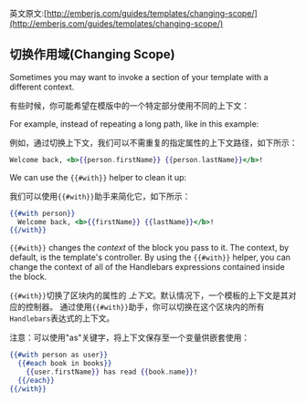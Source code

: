 英文原文:[http://emberjs.com/guides/templates/changing-scope/](http://emberjs.com/guides/templates/changing-scope/)


## 切换作用域(Changing Scope)

Sometimes you may want to invoke a section of your template with a
different context.

有些时候，你可能希望在模版中的一个特定部分使用不同的上下文：

For example, instead of repeating a long path, like in this example:

例如，通过切换上下文，我们可以不需重复的指定属性的上下文路径，如下所示：

```handlebars
Welcome back, <b>{{person.firstName}} {{person.lastName}}</b>!
```

We can use the `{{#with}}` helper to clean it up:

我们可以使用`{{#with}}`助手来简化它，如下所示：

```handlebars
{{#with person}}
  Welcome back, <b>{{firstName}} {{lastName}}</b>!
{{/with}}
```

`{{#with}}` changes the _context_ of the block you pass to it. The
context, by default, is the template's controller. By using the `{{#with}}`
helper, you can change the context of all of the Handlebars expressions
contained inside the block.

`{{#with}}`切换了区块内的属性的 _上下文_。默认情况下，一个模板的上下文是其对应的控制器。
通过使用`{{#with}}`助手，你可以切换在这个区块内的所有`Handlebars`表达式的上下文。

注意：可以使用"as"关键字，将上下文保存至一个变量供嵌套使用：

```handlebars
{{#with person as user}}
  {{#each book in books}}
    {{user.firstName}} has read {{book.name}}!
  {{/each}}
{{/with}}
```
